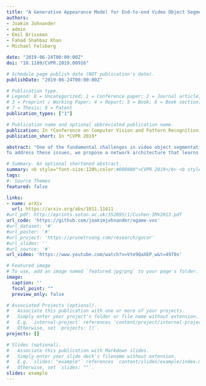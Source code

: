 ```yaml
---
title: "A Generative Appearance Model for End-to-end Video Object Segmentation"
authors:
- Joakim Johnander
- admin
- Emil Brissman
- Fahad Shahbaz Khan
- Michael Felsberg

date: "2019-06-24T00:00:00Z"
doi: "10.1109/CVPR.2019.00916"

# Schedule page publish date (NOT publication's date).
publishDate: "2019-06-24T00:00:00Z"

# Publication type.
# Legend: 0 = Uncategorized; 1 = Conference paper; 2 = Journal article;
# 3 = Preprint / Working Paper; 4 = Report; 5 = Book; 6 = Book section;
# 7 = Thesis; 8 = Patent
publication_types: ["1"]

# Publication name and optional abbreviated publication name.
publication: In *Conference on Computer Vision and Pattern Recognition, CVPR 2019*
publication_short: In *CVPR 2019*

abstract: "One of the fundamental challenges in video object segmentation is to find an effective representation of the target and background appearance. The best performing approaches resort to extensive fine-tuning of a convolutional neural network for this purpose. Besides being prohibitively expensive, this strategy cannot be truly trained end-to-end since the online fine-tuning procedure is not integrated into the offline training of the network.
To address these issues, we propose a network architecture that learns a powerful representation of the target and background appearance in a single forward pass. The introduced appearance module learns a probabilistic generative model of target and background feature distributions. Given a new image, it predicts the posterior class probabilities, providing a highly discriminative cue, which is processed in later network modules. Both the learning and prediction stages of our appearance module are fully differentiable, enabling true end-to-end training of the entire segmentation pipeline. Comprehensive experiments demonstrate the effectiveness of the proposed approach on three video object segmentation benchmarks. We close the gap to approaches based on online fine-tuning on DAVIS17, while operating at 15 FPS on a single GPU. Furthermore, our method outperforms all published approaches on the large-scale YouTube-VOS dataset."

# Summary. An optional shortened abstract.
summary: <b style="font-size:120%;color:#008080">CVPR 2019</b> <b style="font-size:120%;color:#E08040">Oral</b><br> A generative appearance module for end-to-end VOS.
tags:
#- Source Themes
featured: false

links:
- name: arXiv
  url: https://arxiv.org/abs/1811.11611
#url_pdf: http://eprints.soton.ac.uk/352095/1/Cushen-IMV2013.pdf
url_code: 'https://github.com/joakimjohnander/agame-vos'
#url_dataset: '#'
#url_poster: '#'
#url_project: 'https://prunetruong.com/research/gocor'
#url_slides: ''
#url_source: '#'
url_video: 'https://www.youtube.com/watch?v=Vte9QaXEP_w&t=4970s'

# Featured image
# To use, add an image named `featured.jpg/png` to your page's folder. 
image:
  caption: ''
  focal_point: ""
  preview_only: false

# Associated Projects (optional).
#   Associate this publication with one or more of your projects.
#   Simply enter your project's folder or file name without extension.
#   E.g. `internal-project` references `content/project/internal-project/index.md`.
#   Otherwise, set `projects: []`.
projects: []

# Slides (optional).
#   Associate this publication with Markdown slides.
#   Simply enter your slide deck's filename without extension.
#   E.g. `slides: "example"` references `content/slides/example/index.md`.
#   Otherwise, set `slides: ""`.
slides: example
---
```



